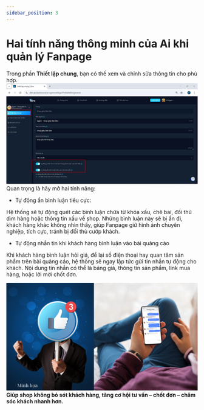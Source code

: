 ```yaml
---
sidebar_position: 3
---
```

# Hai tính năng thông minh của Ai khi quản lý Fanpage
Trong phần **Thiết lập chung**, bạn có thế xem và chỉnh sửa thông tin cho phù hợp.
![b7](b7.jpg)
 Quan trọng là hãy mở hai tính năng:
 - Tự động ẩn bình luận tiêu cực:

Hệ thống sẽ tự động quét các bình luận chứa từ khóa xấu, chê bai, đối thủ dìm hàng hoặc thông tin xấu về shop.
Những bình luận này sẽ bị ẩn đi, khách hàng khác không nhìn thấy, giúp Fanpage giữ hình ảnh chuyên nghiệp, tích cực, tránh bị đối thủ cướp khách.

 - Tự động nhắn tin khi khách hàng bình luận vào bài quảng cáo

Khi khách hàng bình luận hỏi giá, để lại số điện thoại hay quan tâm sản phẩm trên bài quảng cáo, hệ thống sẽ ngay lập tức gửi tin nhắn tự động cho khách.
Nội dung tin nhắn có thể là bảng giá, thông tin sản phẩm, link mua hàng, hoặc lời mời chốt đơn.

![b7](b8.png)
**Giúp shop không bỏ sót khách hàng, tăng cơ hội tư vấn – chốt đơn – chăm sóc khách nhanh hơn.**
